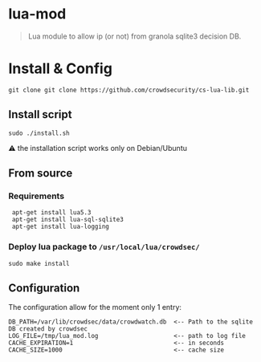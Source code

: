 # lua-mod

> Lua module to allow ip (or not) from granola sqlite3 decision DB.



# Install & Config

`git clone git clone https://github.com/crowdsecurity/cs-lua-lib.git`

## Install script

```
sudo ./install.sh
```
:warning: the installation script works only on Debian/Ubuntu

## From source

### Requirements

```
 apt-get install lua5.3
 apt-get install lua-sql-sqlite3
 apt-get install lua-logging
```

### Deploy lua package to `/usr/local/lua/crowdsec/`
```
sudo make install
```

## Configuration

The configuration allow for the moment only 1 entry:

```
DB_PATH=/var/lib/crowdsec/data/crowdwatch.db  <-- Path to the sqlite DB created by crowdsec
LOG_FILE=/tmp/lua_mod.log                     <-- path to log file
CACHE_EXPIRATION=1                            <-- in seconds
CACHE_SIZE=1000                               <-- cache size
```
